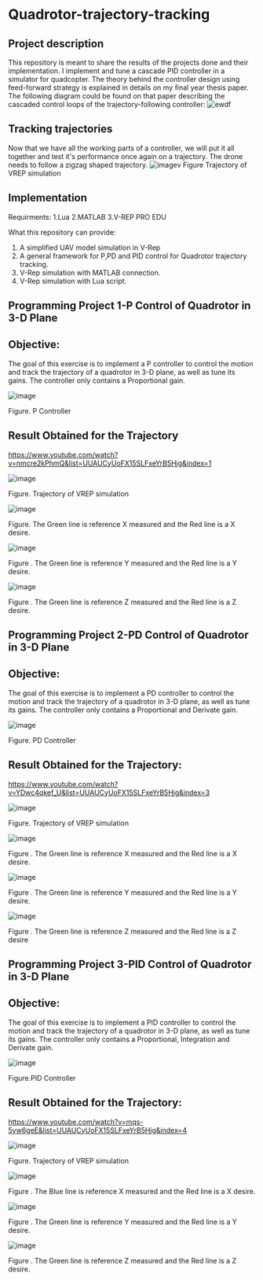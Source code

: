 # Quadrotor-trajectory-tracking

Project description
---
This repository is meant to share the results of the projects done and their implementation. 
I implement and tune a cascade PID controller in a simulator for quadcopter. The theory behind
the controller design using feed-forward strategy is explained  in details on my final year 
thesis paper. The following diagram could be found on that paper describing the cascaded control
loops of the trajectory-following controller:
![ewdf](https://user-images.githubusercontent.com/42180253/77605771-c606db80-6f26-11ea-96e1-923db8e58914.png)

Tracking trajectories
---
Now that we have all the working parts of a controller, we will put it all together and test 
it's performance once again on a trajectory. The drone needs to follow a zigzag shaped trajectory. 
![image](https://user-images.githubusercontent.com/42180253/77605887-1a11c000-6f27-11ea-8ca7-b4dd4940fba7.png)v
Figure Trajectory of VREP simulation

Implementation
---
Requirments:
1.Lua
2.MATLAB
3.V-REP PRO EDU

What this repository can provide:
1. A simplified UAV model simulation in V-Rep                                                                                                                                                                                                                                      
2. A general framework for P,PD and PID control for Quadrotor trajectory tracking.                   
3. V-Rep simulation with MATLAB connection.                                                                                                                                     
4. V-Rep simulation with Lua script.

Programming Project 1-P Control of Quadrotor in 3-D Plane
---
Objective:
---
The goal of this exercise is to implement a P controller to control the motion and track 
the trajectory of a quadrotor in 3-D plane, as well as tune its gains. The controller 
only contains a Proportional gain.

![image](https://user-images.githubusercontent.com/42180253/77606250-061a8e00-6f28-11ea-8888-94b374a318c0.png)

Figure. P Controller

Result Obtained for the Trajectory
---
https://www.youtube.com/watch?v=nmcre2kPhmQ&list=UUAUCyUoFX15SLFxeYrB5Hjg&index=1

![image](https://user-images.githubusercontent.com/42180253/77606309-2f3b1e80-6f28-11ea-8f56-832d79cee69c.png)

Figure. Trajectory of VREP simulation

![image](https://user-images.githubusercontent.com/42180253/77606358-5691eb80-6f28-11ea-9cc8-90f880ec9582.png)

Figure.  The Green line is reference X measured and the Red line is a X desire.

![image](https://user-images.githubusercontent.com/42180253/77606415-80e3a900-6f28-11ea-8a28-6f68b8385206.png)

Figure .  The Green line is reference Y measured and the Red line is a Y desire.

![image](https://user-images.githubusercontent.com/42180253/77606455-9e187780-6f28-11ea-9211-e1480275c1ef.png)

Figure .  The Green line is reference Z measured and the Red line is a Z desire.

Programming Project 2-PD Control of Quadrotor in 3-D Plane
---
Objective:
---
The goal of this exercise is to implement a PD controller to control the motion and track
the trajectory of a quadrotor in 3-D plane, as well as tune its gains. The controller 
only contains a Proportional and Derivate gain.

![image](https://user-images.githubusercontent.com/42180253/77606540-de77f580-6f28-11ea-8069-2069ed40a282.png)

Figure. PD Controller

Result Obtained for the Trajectory:
---
https://www.youtube.com/watch?v=YDwc4qkef_U&list=UUAUCyUoFX15SLFxeYrB5Hjg&index=3

![image](https://user-images.githubusercontent.com/42180253/77606597-fa7b9700-6f28-11ea-82d9-39ff803ee387.png)

Figure. Trajectory of VREP simulation

![image](https://user-images.githubusercontent.com/42180253/77606636-15e6a200-6f29-11ea-840d-e6404f132837.png)

Figure .  The Green line is reference X measured and the Red line is a X desire.

![image](https://user-images.githubusercontent.com/42180253/77606665-2dbe2600-6f29-11ea-8aa8-52debd481ce8.png)

Figure . The Green line is reference Y measured and the Red line is a Y desire.

![image](https://user-images.githubusercontent.com/42180253/77606686-46c6d700-6f29-11ea-9c41-31455911476b.png)

Figure . The Green line is reference Z measured and the Red line is a Z desire

Programming Project 3-PID Control of Quadrotor in 3-D Plane
---
Objective:
---
The goal of this exercise is to implement a PID controller to control the motion and track
the trajectory of a quadrotor in 3-D plane, as well as tune its gains. The controller 
only contains a Proportional, Integration and Derivate gain.

![image](https://user-images.githubusercontent.com/42180253/77606743-737aee80-6f29-11ea-9e5b-55f21f5a94c1.png)

Figure.PID Controller

Result Obtained for the Trajectory:
---
https://www.youtube.com/watch?v=mqs-5yw6geE&list=UUAUCyUoFX15SLFxeYrB5Hjg&index=4

![image](https://user-images.githubusercontent.com/42180253/77606859-bdfc6b00-6f29-11ea-8d0f-6ab58d896dd5.png)

Figure. Trajectory of VREP simulation

![image](https://user-images.githubusercontent.com/42180253/77606907-d53b5880-6f29-11ea-8ed8-d33f16f6ef9d.png)

Figure .  The Blue line is reference X measured and the Red line is a X desire.

![image](https://user-images.githubusercontent.com/42180253/77606965-02880680-6f2a-11ea-8421-454eeba040ff.png)

Figure . The Green line is reference Y measured and the Red line is a Y desire.

![image](https://user-images.githubusercontent.com/42180253/77606994-17fd3080-6f2a-11ea-8279-028e8f75c22f.png)

Figure . The Green line is reference Z measured and the Red line is a Z desire.


